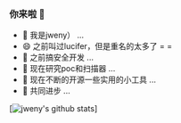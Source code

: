 ### 你来啦 👋

- 🔭 我是jweny） ...
- 😄 之前叫过lucifer，但是重名的太多了 = =
- 🌱 之前搞安全开发 ...
- 👯 现在研究poc和扫描器 ...
- 🤔 现在不断的开源一些实用的小工具 ...
- 💬 共同进步 ...

[![jweny's github stats](https://github-readme-stats.vercel.app/api?username=jweny)]
